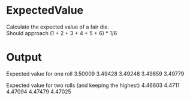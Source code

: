 # ExpectedValue
Calculate the expected value of a fair die.<br>
Should approach (1 + 2 + 3 + 4 + 5 + 6) * 1/6

# Output

Expected value for one roll
3.50009
3.49428
3.49248
3.49859
3.49779

Expected value for two rolls (and keeping the highest)
4.46603
4.4711
4.47094
4.47479
4.47025